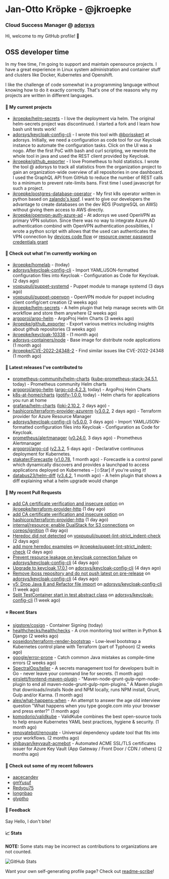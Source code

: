 # Jan-Otto Kröpke - @jkroepke
### Cloud Success Manager @ [adorsys](https://github.com/adorsys)

Hi, welcome to my GitHub profile! 👋

## OSS developer time
In my free time, I'm going to support and maintain opensource projects. I have a great experience in Linux system administration and container stuff and clusters like Docker, Kubernetes and Openshift.

I like the challenge of code somewhat in a programming language without knowing how to do it exactly correctly. That's one of the reasons why my projects are written in different languages.

#### 🌱 My current projects
- [jkroepke/helm-secrets](https://github.com/jkroepke/helm-secrets) - I love the deployment via helm. The original helm-secrets project was discontinued. I started a fork and I learn how bash unit tests work!
- [adorsys/keycloak-config-cli](https://github.com/adorsys/keycloak-config-cli) - I wrote this tool with [@borisskert](https://github.com/borisskert) at adorsys. Initially, we need a configuration as code tool for our Keycloak instance to automate the configuration tasks. Click on the UI was a nogo. After the first PoC with bash and curl scripting, we rewrote the whole tool in java and used the REST client provided by Keycloak.
- [jkroepke/github_exporter](https://github.com/jkroepke/github_exporter) - I love Prometheus to hold statistics. I wrote the tool @ adorsys to track all statistics from the organization project to gain an organization-wide overview of all repositories in one dashboard. I used the GraphQL API from GitHub to reduce the number of REST calls to a minimum to prevent rate-limits bans. First time I used javascript for such a project.
- [jkroepke/postgres-database-operator](https://github.com/jkroepke/postgres-database-operator) - My first k8s operator written in python based on [zalando's kopf](https://github.com/zalando-incubator/kopf). I want to give our developers the advantage to create databases on the dev RDS (PostgreSQL on AWS) without giving them access to AWS directly.
- [jkroepke/openvpn-auth-azure-ad](https://github.com/jkroepke/openvpn-auth-azure-ad) - At adorsys we used OpenVPN as primary VPN solution. Since there was no way to integrate Azure AD authentication combind with OpenVPN authentication possiblities, I wrote a python script with allows that the used can authenticates the VPN connection by [devices code flow](https://docs.microsoft.com/en-us/azure/active-directory/develop/v2-oauth2-device-code) or [resource owner password credentials grant](https://docs.microsoft.com/en-us/azure/active-directory/develop/v2-oauth-ropc)

#### 👷 Check out what I'm currently working on

- [jkroepke/homelab](https://github.com/jkroepke/homelab) -  (today)
- [adorsys/keycloak-config-cli](https://github.com/adorsys/keycloak-config-cli) - Import YAML/JSON-formatted configuration files into Keycloak - Configuration as Code for Keycloak. (2 days ago)
- [voxpupuli/puppet-systemd](https://github.com/voxpupuli/puppet-systemd) - Puppet module to manage systemd (3 days ago)
- [voxpupuli/puppet-openvpn](https://github.com/voxpupuli/puppet-openvpn) - OpenVPN module for puppet including client config/cert creation (2 weeks ago)
- [jkroepke/helm-secrets](https://github.com/jkroepke/helm-secrets) - A helm plugin that help manage secrets with Git workflow and store them anywhere (2 weeks ago)
- [argoproj/argo-helm](https://github.com/argoproj/argo-helm) - ArgoProj Helm Charts (3 weeks ago)
- [jkroepke/github_exporter](https://github.com/jkroepke/github_exporter) - Export various metrics including insights about github repositories (3 weeks ago)
- [jkroepke/keycloak-10338](https://github.com/jkroepke/keycloak-10338) -  (1 month ago)
- [adorsys-containers/node](https://github.com/adorsys-containers/node) - Base image for distribute node applications (1 month ago)
- [jkroepke/CVE-2022-24348-2](https://github.com/jkroepke/CVE-2022-24348-2) - Find similar issues like CVE-2022-24348 (1 month ago)

#### 🔭 Latest releases I've contributed to

- [prometheus-community/helm-charts](https://github.com/prometheus-community/helm-charts) ([kube-prometheus-stack-34.5.1](https://github.com/prometheus-community/helm-charts/releases/tag/kube-prometheus-stack-34.5.1), today) - Prometheus community Helm charts
- [argoproj/argo-helm](https://github.com/argoproj/argo-helm) ([argo-cd-4.2.3](https://github.com/argoproj/argo-helm/releases/tag/argo-cd-4.2.3), today) - ArgoProj Helm Charts
- [k8s-at-home/charts](https://github.com/k8s-at-home/charts) ([gotify-1.0.0](https://github.com/k8s-at-home/charts/releases/tag/gotify-1.0.0), today) - Helm charts for applications you run at home
- [grafana/helm-charts](https://github.com/grafana/helm-charts) ([loki-2.10.2](https://github.com/grafana/helm-charts/releases/tag/loki-2.10.2), 2 days ago) - 
- [hashicorp/terraform-provider-azurerm](https://github.com/hashicorp/terraform-provider-azurerm) ([v3.0.2](https://github.com/hashicorp/terraform-provider-azurerm/releases/tag/v3.0.2), 2 days ago) - Terraform provider for Azure Resource Manager
- [adorsys/keycloak-config-cli](https://github.com/adorsys/keycloak-config-cli) ([v5.0.0](https://github.com/adorsys/keycloak-config-cli/releases/tag/v5.0.0), 3 days ago) - Import YAML/JSON-formatted configuration files into Keycloak - Configuration as Code for Keycloak.
- [prometheus/alertmanager](https://github.com/prometheus/alertmanager) ([v0.24.0](https://github.com/prometheus/alertmanager/releases/tag/v0.24.0), 3 days ago) - Prometheus Alertmanager
- [argoproj/argo-cd](https://github.com/argoproj/argo-cd) ([v2.3.2](https://github.com/argoproj/argo-cd/releases/tag/v2.3.2), 5 days ago) - Declarative continuous deployment for Kubernetes.
- [stakater/Forecastle](https://github.com/stakater/Forecastle) ([v1.0.78](https://github.com/stakater/Forecastle/releases/tag/v1.0.78), 1 month ago) - Forecastle is a control panel which dynamically discovers and provides a launchpad to access applications deployed on Kubernetes  – [✩Star] if you&#39;re using it!
- [databus23/helm-diff](https://github.com/databus23/helm-diff) ([v3.4.2](https://github.com/databus23/helm-diff/releases/tag/v3.4.2), 1 month ago) - A helm plugin that shows a diff explaining what a helm upgrade would change

#### 🔨 My recent Pull Requests

- [add CA certificate verification and insecure option](https://github.com/jkroepke/terraform-provider-http/pull/1) on [jkroepke/terraform-provider-http](https://github.com/jkroepke/terraform-provider-http) (1 day ago)
- [add CA certificate verification and insecure option](https://github.com/hashicorp/terraform-provider-http/pull/125) on [hashicorp/terraform-provider-http](https://github.com/hashicorp/terraform-provider-http) (1 day ago)
- [internal/resource: enable DualStack for S3 connections](https://github.com/coreos/ignition/pull/1341) on [coreos/ignition](https://github.com/coreos/ignition) (1 day ago)
- [Heredoc did not detected](https://github.com/voxpupuli/puppet-lint-strict_indent-check/pull/25) on [voxpupuli/puppet-lint-strict_indent-check](https://github.com/voxpupuli/puppet-lint-strict_indent-check) (2 days ago)
- [add more heredoc examples](https://github.com/jkroepke/puppet-lint-strict_indent-check/pull/1) on [jkroepke/puppet-lint-strict_indent-check](https://github.com/jkroepke/puppet-lint-strict_indent-check) (2 days ago)
- [Prevent resource leakage on keycloak connection failure](https://github.com/adorsys/keycloak-config-cli/pull/683) on [adorsys/keycloak-config-cli](https://github.com/adorsys/keycloak-config-cli) (4 days ago)
- [Upgrade to keycloak 17.0.1](https://github.com/adorsys/keycloak-config-cli/pull/682) on [adorsys/keycloak-config-cli](https://github.com/adorsys/keycloak-config-cli) (4 days ago)
- [Remove jboss repository and do not push latest on pre-release](https://github.com/adorsys/keycloak-config-cli/pull/681) on [adorsys/keycloak-config-cli](https://github.com/adorsys/keycloak-config-cli) (4 days ago)
- [v5: Drop Java 8 and Refactor file import](https://github.com/adorsys/keycloak-config-cli/pull/677) on [adorsys/keycloak-config-cli](https://github.com/adorsys/keycloak-config-cli) (1 week ago)
- [Split TestContainer start in test abstract class](https://github.com/adorsys/keycloak-config-cli/pull/675) on [adorsys/keycloak-config-cli](https://github.com/adorsys/keycloak-config-cli) (1 week ago)

#### ⭐ Recent Stars

- [sigstore/cosign](https://github.com/sigstore/cosign) - Container Signing (today)
- [healthchecks/healthchecks](https://github.com/healthchecks/healthchecks) - A cron monitoring tool written in Python &amp; Django (2 weeks ago)
- [poseidon/terraform-render-bootstrap](https://github.com/poseidon/terraform-render-bootstrap) - Low-level bootstrap a Kubernetes control plane with Terraform (part of Typhoon) (2 weeks ago)
- [google/error-prone](https://github.com/google/error-prone) - Catch common Java mistakes as compile-time errors (2 weeks ago)
- [SpectralOps/teller](https://github.com/SpectralOps/teller) - A secrets management tool for developers built in Go - never leave your command line for secrets. (1 month ago)
- [eirslett/frontend-maven-plugin](https://github.com/eirslett/frontend-maven-plugin) - &#34;Maven-node-grunt-gulp-npm-node-plugin to end all maven-node-grunt-gulp-npm-plugins.&#34; A Maven plugin that downloads/installs Node and NPM locally, runs NPM install, Grunt, Gulp and/or Karma. (1 month ago)
- [alex/what-happens-when](https://github.com/alex/what-happens-when) - An attempt to answer the age old interview question &#34;What happens when you type google.com into your browser and press enter?&#34; (1 month ago)
- [komodorio/validkube](https://github.com/komodorio/validkube) - ValidKube combines the best open-source tools to help ensure Kubernetes YAML best practices, hygiene &amp; security. (1 month ago)
- [renovatebot/renovate](https://github.com/renovatebot/renovate) - Universal dependency update tool that fits into your workflows. (2 months ago)
- [shibayan/keyvault-acmebot](https://github.com/shibayan/keyvault-acmebot) - Automated ACME SSL/TLS certificates issuer for Azure Key Vault (App Gateway / Front Door / CDN / others) (2 months ago)

#### 👯 Check out some of my recent followers

- [aacecandev](https://github.com/aacecandev)
- [gmYusuf](https://github.com/gmYusuf)
- [Redyou75](https://github.com/Redyou75)
- [longnbao](https://github.com/longnbao)
- [glyptho](https://github.com/glyptho)

#### 💬 Feedback

Say Hello, I don't bite!

#### 📈 Stats

**NOTE:** Some stats may be incorrect as contributions to organizations
are not counted.

![GitHub Stats](https://github-readme-stats.vercel.app/api?username=jkroepke&count_private=false&theme=tokyonight&show_icons=true)

Want your own self-generating profile page? Check out [readme-scribe](https://github.com/muesli/readme-scribe)!
